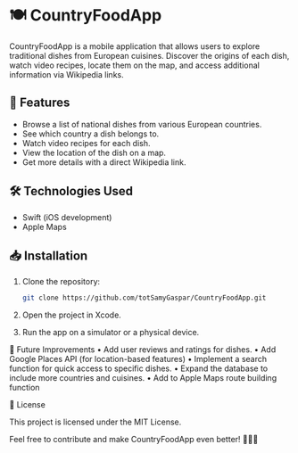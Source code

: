 # 🍽️ CountryFoodApp

CountryFoodApp is a mobile application that allows users to explore traditional dishes from European cuisines. Discover the origins of each dish, watch video recipes, locate them on the map, and access additional information via Wikipedia links.

## 📌 Features

- Browse a list of national dishes from various European countries.
- See which country a dish belongs to.
- Watch video recipes for each dish.
- View the location of the dish on a map.
- Get more details with a direct Wikipedia link.

## 🛠️ Technologies Used

- Swift (iOS development)
- Apple Maps 

## 📥 Installation

1. Clone the repository:
   ```sh
   git clone https://github.com/totSamyGaspar/CountryFoodApp.git

2.	Open the project in Xcode.
	
3.	Run the app on a simulator or a physical device.

🚀 Future Improvements
	•	Add user reviews and ratings for dishes.
  •	Add Google Places API (for location-based features)
	•	Implement a search function for quick access to specific dishes.
	•	Expand the database to include more countries and cuisines.
  • Add to Apple Maps route building function
 

📄 License

This project is licensed under the MIT License.

Feel free to contribute and make CountryFoodApp even better! 🍕🥘🥗

